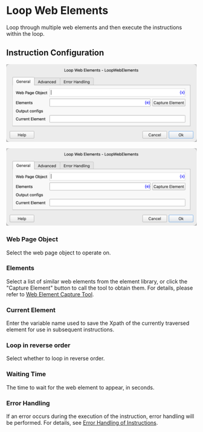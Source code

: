 # Loop Web Elements

Loop through multiple web elements and then execute the instructions within the loop.

## Instruction Configuration

![General Configuration Dialog for Traversing Web Elements](loop_web_elements_general_config.png)

![Advanced Configuration Dialog for Traversing Web Elements](loop_web_elements_advanced_config.png)

### Web Page Object

Select the web page object to operate on.

### Elements

Select a list of similar web elements from the element library, or click the "Capture Element" button to call the tool to obtain them. For details, please refer to [Web Element Capture Tool](../../../manual/web_element_capture_tool.md).

### Current Element

Enter the variable name used to save the Xpath of the currently traversed element for use in subsequent instructions.

### Loop in reverse order

Select whether to loop in reverse order.

### Waiting Time

The time to wait for the web element to appear, in seconds.

### Error Handling

If an error occurs during the execution of the instruction, error handling will be performed. For details, see [Error Handling of Instructions](../../../manual/error_handling.md).
